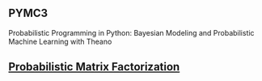 ## PYMC3
Probabilistic Programming in Python: Bayesian Modeling and Probabilistic Machine Learning with Theano

## [Probabilistic Matrix Factorization](https://docs.pymc.io/notebooks/probabilistic_matrix_factorization.html) 
